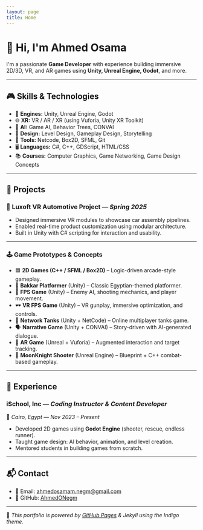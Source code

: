 ```yaml
---
layout: page
title: Home
---
```


# 👋 Hi, I'm Ahmed Osama  
I'm a passionate **Game Developer** with experience building immersive 2D/3D, VR, and AR games using **Unity, Unreal Engine, Godot**, and more.

---

## 🎮 Skills & Technologies

- 🔧 **Engines:** Unity, Unreal Engine, Godot  
- 🌐 **XR:** VR / AR / XR (using Vuforia, Unity XR Toolkit)  
- 🧠 **AI:** Game AI, Behavior Trees, CONVAI  
- 🎨 **Design:** Level Design, Gameplay Design, Storytelling  
- 🧱 **Tools:** Netcode, Box2D, SFML, Git  
- 🖥️ **Languages:** C#, C++, GDScript, HTML/CSS  
- 📚 **Courses:** Computer Graphics, Game Networking, Game Design Concepts

---

## 🧪 Projects

### 🚗 **Luxoft VR Automotive Project** — *Spring 2025*
- Designed immersive VR modules to showcase car assembly pipelines.
- Enabled real-time product customization using modular architecture.
- Built in Unity with C# scripting for interaction and usability.

---

### 🕹️ Game Prototypes & Concepts

- 🟦 **2D Games (C++ / SFML / Box2D)** – Logic-driven arcade-style gameplay.
- 🔲 **Bakkar Platformer** (Unity) – Classic Egyptian-themed platformer.
- 🎯 **FPS Game** (Unity) – Enemy AI, shooting mechanics, and player movement.
- 🕶️ **VR FPS Game** (Unity) – VR gunplay, immersive optimization, and controls.
- 🔗 **Network Tanks** (Unity + NetCode) – Online multiplayer tanks game.
- 🗣️ **Narrative Game** (Unity + CONVAI) – Story-driven with AI-generated dialogue.
- 📱 **AR Game** (Unreal + Vuforia) – Augmented interaction and target tracking.
- 🌙 **MoonKnight Shooter** (Unreal Engine) – Blueprint + C++ combat-based gameplay.

---

## 💼 Experience

### iSchool, Inc — *Coding Instructor & Content Developer*  
📍 *Cairo, Egypt* — *Nov 2023 – Present*

- Developed 2D games using **Godot Engine** (shooter, rescue, endless runner).
- Taught game design: AI behavior, animation, and level creation.
- Mentored students in building games from scratch.

---

## 📬 Contact

- 💌 Email: [ahmedosamam.negm@gmail.com](mailto:ahmedosamam.negm@gmail.com)  
- 🐙 GitHub: [AhmedONegm](https://github.com/AhmedONegm)

---

🚀 *This portfolio is powered by [GitHub Pages](https://pages.github.com/) & Jekyll using the Indigo theme.*